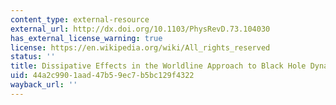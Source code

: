 ```yaml
---
content_type: external-resource
external_url: http://dx.doi.org/10.1103/PhysRevD.73.104030
has_external_license_warning: true
license: https://en.wikipedia.org/wiki/All_rights_reserved
status: ''
title: Dissipative Effects in the Worldline Approach to Black Hole Dynamics
uid: 44a2c990-1aad-47b5-9ec7-b5bc129f4322
wayback_url: ''
---
```

